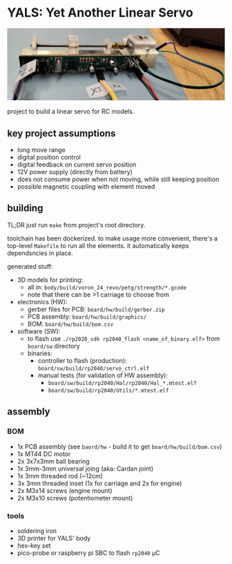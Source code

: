 # YALS: Yet Another Linear Servo

![YALS 1st prototype](doc/yals.jpg)

project to build a linear servo for RC models.


## key project assumptions

* long move range
* digital position control
* digital feedback on current servo position
* 12V power supply (directly from battery)
* does not consume power when not moving, while still keeping position
* possible magnetic coupling with element moved


## building

TL;DR just run `make` from project's root directory.

toolchain has been dockerized.
to make usage more convenient, there's a top-level `Makefile` to run all the elements.
it automatically keeps dependsncies in place.

generated stuff:
* 3D models for printing:
  * all in: `body/build/voron_24_revo/petg/strength/*.gcode`
  * note that there can be >1 carriage to choose from
* electronics (HW):
  * gerber files for PCB: `board/hw/build/gerber.zip`
  * PCB assembly: `board/hw/build/graphics/`
  * BOM: `board/hw/build/bom.csv`
* software (SW):
  * to flash use `./rp2020_sdk rp2040_flash <name_of_binary.elf>` from `board/sw` directory
  * binaries:
    * controller to flash (production): `board/sw/build/rp2040/servo_ctrl.elf`
    * manual tests (for validation of HW assembly):
      * `board/sw/build/rp2040/Hal/rp2040/Hal_*.mtest.elf`
      * `board/sw/build/rp2040/Utils/*.mtest.elf`


## assembly

### BOM
* 1x PCB assembly (see `baord/hw` - build it to get `board/hw/build/bom.csv`)
* 1x MT44 DC motor
* 2x 3x7x3mm ball bearing
* 1x 3mm-3mm universal joing (aka: Cardan joint)
* 1x 3mm threaded rod (~12cm)
* 3x 3mm threaded inset (1x for carriage and 2x for engine)
* 2x M3x14 screws (engine mount)
* 2x M3x10 screws (potentiometer mount)

### tools
* soldering iron
* 3D printer for YALS' body
* hex-key set
* pico-probe or raspberry pi SBC to flash `rp2040` µC
